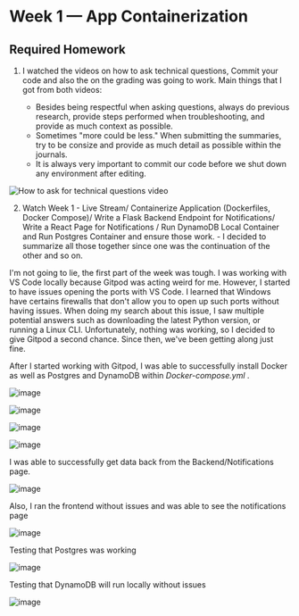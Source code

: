 # Week 1 — App Containerization

## Required Homework 

1. I watched the videos on how to ask technical questions, Commit your code and also the on the grading was going to work. Main things that I got from both videos: 

    -  Besides being respectful when asking questions, always do previous research, provide steps performed when troubleshooting, and provide as much context as possible. 
    -  Sometimes "more could be less." When submitting the summaries, try to be consize and provide as much detail as possible within the journals. 
    -  It is always very important to commit our code before we shut down any environment after editing.


![How to ask for technical questions video](https://user-images.githubusercontent.com/56736452/221334464-4accf619-ad32-45cc-bd92-ebe914555d9e.png)

2. Watch Week 1 - Live Stream/ Containerize Application (Dockerfiles, Docker Compose)/ Write a Flask Backend Endpoint for Notifications/ Write a React Page for Notifications / Run DynamoDB Local Container and Run Postgres Container and ensure those work. - I decided to summarize all those together since one was the continuation of the other and so on. 

I'm not going to lie, the first part of the week was tough. I was working with VS Code locally because Gitpod was acting weird for me. However, I started to have issues opening the ports with VS Code. I learned that Windows have certains firewalls that don't allow you to open up such ports without having issues. When doing my search about this issue, I saw multiple potential answers such as downloading the latest Python version, or running a Linux CLI. Unfortunately, nothing was working, so I decided to give Gitpod a second chance. Since then, we've been getting along just fine. 

After I started working with Gitpod, I was able to successfully install Docker as well as Postgres and DynamoDB within _Docker-compose.yml_ . 

![image](https://user-images.githubusercontent.com/56736452/221334856-5ea3bb58-ae1b-4034-b9e3-17f39ddc56b5.png)

![image](https://user-images.githubusercontent.com/56736452/221334870-de7cf323-9f85-40b6-95b6-e4b125260a31.png)

![image](https://user-images.githubusercontent.com/56736452/221334894-5ac7c267-9f6b-4351-9f63-e09974fecb83.png)

![image](https://user-images.githubusercontent.com/56736452/221334923-f0e838a7-6e8b-4c8c-a8a3-a8e7a68ea13e.png)


I was able to successfully get data back from the Backend/Notifications page. 

![image](https://user-images.githubusercontent.com/56736452/221334962-8994abd5-88a7-47ca-bc5f-647b2cf9d7af.png)

Also, I ran the frontend without issues and was able to see the notifications page

![image](https://user-images.githubusercontent.com/56736452/221383840-546fec93-6324-4808-8c6b-9e3d4a537c0c.png)

Testing that Postgres was working

![image](https://user-images.githubusercontent.com/56736452/221335915-3024f1da-abd4-4a80-9ed8-d3bfce34a46a.png)

Testing that DynamoDB will run locally without issues

![image](https://user-images.githubusercontent.com/56736452/221337970-8dc68abf-ca61-4d32-afea-848d5ede6f3f.png)


